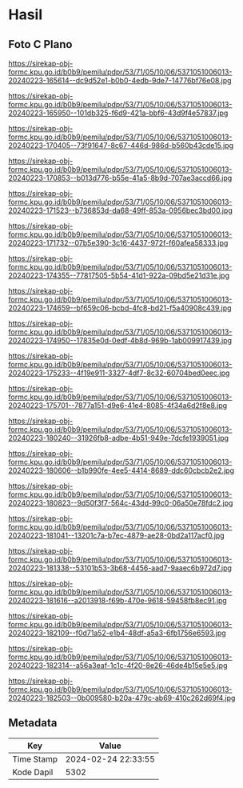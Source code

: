 # Hasil

## Foto C Plano

https://sirekap-obj-formc.kpu.go.id/b0b9/pemilu/pdpr/53/71/05/10/06/5371051006013-20240223-165614--dc9d52e1-b0b0-4edb-9de7-14776bf76e08.jpg

https://sirekap-obj-formc.kpu.go.id/b0b9/pemilu/pdpr/53/71/05/10/06/5371051006013-20240223-165950--101db325-f6d9-421a-bbf6-43d9f4e57837.jpg

https://sirekap-obj-formc.kpu.go.id/b0b9/pemilu/pdpr/53/71/05/10/06/5371051006013-20240223-170405--73f91647-8c67-446d-986d-b560b43cde15.jpg

https://sirekap-obj-formc.kpu.go.id/b0b9/pemilu/pdpr/53/71/05/10/06/5371051006013-20240223-170853--b013d776-b55e-41a5-8b9d-707ae3accd66.jpg

https://sirekap-obj-formc.kpu.go.id/b0b9/pemilu/pdpr/53/71/05/10/06/5371051006013-20240223-171523--b736853d-da68-49ff-853a-0956bec3bd00.jpg

https://sirekap-obj-formc.kpu.go.id/b0b9/pemilu/pdpr/53/71/05/10/06/5371051006013-20240223-171732--07b5e390-3c16-4437-972f-f60afea58333.jpg

https://sirekap-obj-formc.kpu.go.id/b0b9/pemilu/pdpr/53/71/05/10/06/5371051006013-20240223-174355--77817505-5b54-41d1-922a-09bd5e21d31e.jpg

https://sirekap-obj-formc.kpu.go.id/b0b9/pemilu/pdpr/53/71/05/10/06/5371051006013-20240223-174659--bf659c06-bcbd-4fc8-bd21-f5a40908c439.jpg

https://sirekap-obj-formc.kpu.go.id/b0b9/pemilu/pdpr/53/71/05/10/06/5371051006013-20240223-174950--17835e0d-0edf-4b8d-969b-1ab009917439.jpg

https://sirekap-obj-formc.kpu.go.id/b0b9/pemilu/pdpr/53/71/05/10/06/5371051006013-20240223-175233--4f19e911-3327-4df7-8c32-60704bed0eec.jpg

https://sirekap-obj-formc.kpu.go.id/b0b9/pemilu/pdpr/53/71/05/10/06/5371051006013-20240223-175701--7877a151-d9e6-41e4-8085-4f34a6d2f8e8.jpg

https://sirekap-obj-formc.kpu.go.id/b0b9/pemilu/pdpr/53/71/05/10/06/5371051006013-20240223-180240--31926fb8-adbe-4b51-949e-7dcfe1939051.jpg

https://sirekap-obj-formc.kpu.go.id/b0b9/pemilu/pdpr/53/71/05/10/06/5371051006013-20240223-180606--b1b990fe-4ee5-4414-8689-ddc60cbcb2e2.jpg

https://sirekap-obj-formc.kpu.go.id/b0b9/pemilu/pdpr/53/71/05/10/06/5371051006013-20240223-180823--9d50f3f7-564c-43dd-99c0-06a50e78fdc2.jpg

https://sirekap-obj-formc.kpu.go.id/b0b9/pemilu/pdpr/53/71/05/10/06/5371051006013-20240223-181041--13201c7a-b7ec-4879-ae28-0bd2a117acf0.jpg

https://sirekap-obj-formc.kpu.go.id/b0b9/pemilu/pdpr/53/71/05/10/06/5371051006013-20240223-181338--53101b53-3b68-4456-aad7-9aaec6b972d7.jpg

https://sirekap-obj-formc.kpu.go.id/b0b9/pemilu/pdpr/53/71/05/10/06/5371051006013-20240223-181616--a2013918-f69b-470e-9618-59458fb8ec91.jpg

https://sirekap-obj-formc.kpu.go.id/b0b9/pemilu/pdpr/53/71/05/10/06/5371051006013-20240223-182109--f0d71a52-e1b4-48df-a5a3-6fb1756e6593.jpg

https://sirekap-obj-formc.kpu.go.id/b0b9/pemilu/pdpr/53/71/05/10/06/5371051006013-20240223-182314--a56a3eaf-1c1c-4f20-8e26-46de4b15e5e5.jpg

https://sirekap-obj-formc.kpu.go.id/b0b9/pemilu/pdpr/53/71/05/10/06/5371051006013-20240223-182503--0b009580-b20a-479c-ab69-410c262d69f4.jpg


## Metadata

| Key        | Value               |
| ---------- | ------------------- |
| Time Stamp | 2024-02-24 22:33:55 |
| Kode Dapil | 5302                |



